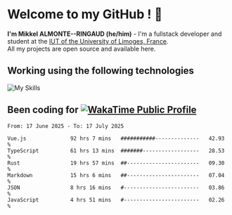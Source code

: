 # Welcome to my GitHub ! 🌃

**I'm Mikkel ALMONTE--RINGAUD (he/him)** - I'm a fullstack developer and student at the [IUT of the University of Limoges, France](https://iut.unilim.fr). \
All my projects are open source and available here.

## Working using the following technologies

![My Skills](https://skillicons.dev/icons?i=solidjs,pnpm,nodejs,ts,js,vercel,netlify,html,css,rust,astro,git,vue,md,electron,figma,github,bash,bun,cloudflare,py,tailwind,nginx,npm,tauri,vite,zig,yarn,windicss,dart,flutter,kotlin&theme=dark)

## Been coding for [![WakaTime Public Profile](https://wakatime.com/badge/user/0839e595-e07a-435c-8d59-ed95f2a3d6dd.svg?style=flat-square)](https://wakatime.com/@0839e595-e07a-435c-8d59-ed95f2a3d6dd)

<!--START_SECTION:waka-->

```plain
From: 17 June 2025 - To: 17 July 2025

Vue.js              92 hrs 7 mins   ###########--------------   42.93 %
TypeScript          61 hrs 13 mins  #######------------------   28.53 %
Rust                19 hrs 57 mins  ##-----------------------   09.30 %
Markdown            15 hrs 6 mins   ##-----------------------   07.04 %
JSON                8 hrs 16 mins   #------------------------   03.86 %
JavaScript          4 hrs 51 mins   #------------------------   02.26 %
```

<!--END_SECTION:waka-->
